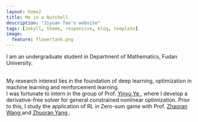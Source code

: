 ```yaml
---
layout: home2
title: Me in a Nutshell
description: "Jiyuan Tan's website"
tags: [Jekyll, theme, responsive, blog, template]
image:
  feature: flowertank.png
---
```


I am an undergraduate student in Department of Mathematics, Fudan University.

<br />
My research interest lies in the foundation of deep learning, optimization in machine learning and reinforcement learning.

<br />
I was fortunate to intern in the group of Prof. <a href = "https://web.stanford.edu/~yyye/" >Yinyu Ye </a>, where I develop a derivative-free solver for general constrained nonlinear optimization. Prior to this, I study the application of RL in Zero-sum game with Prof. <a href = "https://zhaoranwang.github.io/" >Zhaoran Wang </a> and <a href = "https://www.princeton.edu/~zy6/" >Zhuoran Yang </a>.
